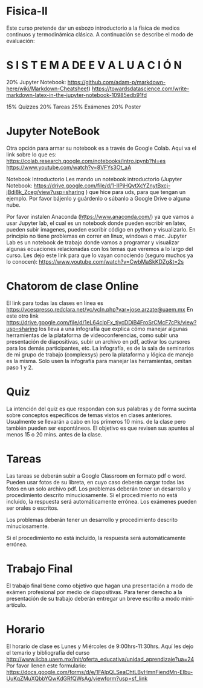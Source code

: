 # Fisica-II
Este curso pretende dar un esbozo introductorio a la física de medios continuos y termodinámica clásica. A continuación se describe el modo de evaluación:

# S I S T E M A      DE      E V A L U A C I Ó N
20% Jupyter Notebook: 
https://github.com/adam-p/markdown-here/wiki/Markdown-Cheatsheet)
https://towardsdatascience.com/write-markdown-latex-in-the-jupyter-notebook-10985edb91fd

15% Quizzes
20% Tareas 
25% Exámenes
20% Poster



# Jupyter NoteBook
Otra opción para armar su notebook es a través de Google Colab. Aqui va el link sobre lo que es:
https://colab.research.google.com/notebooks/intro.ipynb?hl=es
https://www.youtube.com/watch?v=8VFYs3Ot_aA

Notebook Introductorio
Les mando un notebook  introductorio (Jupyter Notebook: https://drive.google.com/file/d/1-IIPjHQytXcYZnytBxcj-jBdi8k_Zceg/view?usp=sharing
) que hice para uds, para que tengan un ejemplo. Por favor bájenlo y guárdenlo o súbanlo a Google Drive o alguna nube.

Por favor instalen Anaconda (https://www.anaconda.com/) ya que vamos a usar Jupyter lab, el cual es un notebook donde pueden escribir en latex, pueden subir imagenes, pueden escribir código en python y visualizarlo. En principio no tiene problemas en correr en linux, windows o mac. 
Jupyter Lab es un notebook de trabajo donde vamos a programar y visualizar algunas ecuaciones relacionadas con los temas que veremos a lo largo del curso. Les dejo este link para que lo vayan conociendo (seguro muchos ya lo conocen): https://www.youtube.com/watch?v=CwbMaSkKDZg&t=2s

# Chatorom de clase Online
El link para todas las clases en línea es https://vcespresso.redclara.net/vc/vcIn.php?var=jose.arzate@uaem.mx
En este otro link https://drive.google.com/file/d/1eL64cIpFx_tjycDDiB4FroSrCMcF7cPk/view?usp=sharing los lleva a una infografía que explica cómo manejar algunas herramientas de la plataforma de videoconferencias, como subir una presentación de diapositivas, subir un archivo en pdf, activar los cursores para los demás participantes, etc. La infografía, es de la sala de seminarios de mi grupo de trabajo (complexsys) pero la plataforma y lógica de manejo es la misma. Solo usen la infografía para manejar las herramientas, omitan paso 1 y 2.



# Quiz
La intención del quiz es que respondan con sus palabras y de forma sucinta sobre conceptos específicos de temas vistos en clases anteriores. Usualmente se llevarán a cabo en los primeros 10 mins. de la clase pero también pueden ser espontáneos. El objetivo es que revisen sus apuntes al menos 15 o 20 mins. antes de la clase.

# Tareas
Las tareas se deberán subir a Google Classroom en formato pdf o word. Pueden usar fotos de su libreta,  en  cuyo caso deberán cargar todas las fotos en un solo archivo pdf. Los problemas deberán tener un desarrollo y procedimiento descrito minuciosamente. Si el procedimiento no está incluido, la respuesta será automáticamente errónea.
Los exámenes pueden ser orales o escritos.

Los problemas deberán tener un desarrollo y procedimiento descrito minuciosamente.

 Si el procedimiento no está incluido, la respuesta será automáticamente errónea.

# Trabajo Final
El trabajo final tiene como objetivo que hagan una presentación a modo de exámen profesional por medio de diapositivas. Para tener derecho a la presentación de su trabajo deberán entregar un breve  escrito a modo mini-artículo.


# Horario
El horario de clase es Lunes y Miércoles de 9:00hrs-11:30hrs. Aquí les dejo el temario y bibliografía del curso http://www.iicba.uaem.mx/init/oferta_educativa/unidad_aprendizaje?ua=24
Por favor llenen este formulario: https://docs.google.com/forms/d/e/1FAIpQLSeaChtLBvHmnFiendMn-EIbu-UuKqZMuXQbbYQwKdGRfQWsAg/viewform?usp=sf_link
